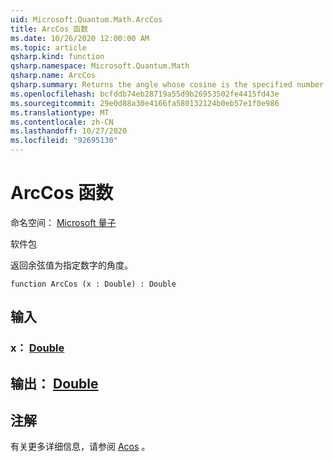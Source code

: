 ```yaml
---
uid: Microsoft.Quantum.Math.ArcCos
title: ArcCos 函数
ms.date: 10/26/2020 12:00:00 AM
ms.topic: article
qsharp.kind: function
qsharp.namespace: Microsoft.Quantum.Math
qsharp.name: ArcCos
qsharp.summary: Returns the angle whose cosine is the specified number.
ms.openlocfilehash: bcfddb74eb28719a55d9b26953502fe4415fd43e
ms.sourcegitcommit: 29e0d88a30e4166fa580132124b0eb57e1f0e986
ms.translationtype: MT
ms.contentlocale: zh-CN
ms.lasthandoff: 10/27/2020
ms.locfileid: "92695130"
---
```

# <a name="arccos-function"></a>ArcCos 函数

命名空间： [Microsoft 量子](xref:Microsoft.Quantum.Math)

软件包 [](https://nuget.org/packages/)


返回余弦值为指定数字的角度。

```qsharp
function ArcCos (x : Double) : Double
```


## <a name="input"></a>输入

### <a name="x--double"></a>x： [Double](xref:microsoft.quantum.lang-ref.double)





## <a name="output--double"></a>输出： [Double](xref:microsoft.quantum.lang-ref.double)



## <a name="remarks"></a>注解

有关更多详细信息，请参阅 [Acos](https://docs.microsoft.com/dotnet/api/system.math.acos) 。